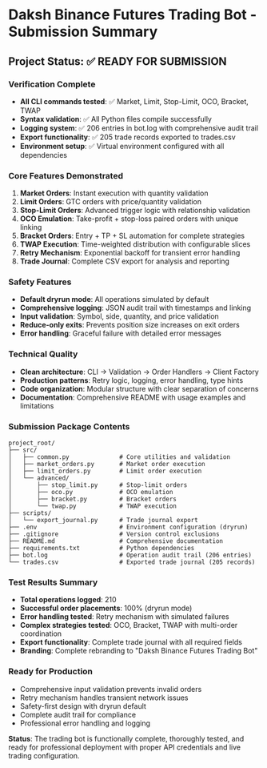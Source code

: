 # Daksh Binance Futures Trading Bot - Submission Summary

## Project Status: ✅ READY FOR SUBMISSION

### Verification Complete
- **All CLI commands tested**: ✅ Market, Limit, Stop-Limit, OCO, Bracket, TWAP
- **Syntax validation**: ✅ All Python files compile successfully
- **Logging system**: ✅ 206 entries in bot.log with comprehensive audit trail
- **Export functionality**: ✅ 205 trade records exported to trades.csv
- **Environment setup**: ✅ Virtual environment configured with all dependencies

### Core Features Demonstrated
1. **Market Orders**: Instant execution with quantity validation
2. **Limit Orders**: GTC orders with price/quantity validation
3. **Stop-Limit Orders**: Advanced trigger logic with relationship validation
4. **OCO Emulation**: Take-profit + stop-loss paired orders with unique linking
5. **Bracket Orders**: Entry + TP + SL automation for complete strategies
6. **TWAP Execution**: Time-weighted distribution with configurable slices
7. **Retry Mechanism**: Exponential backoff for transient error handling
8. **Trade Journal**: Complete CSV export for analysis and reporting

### Safety Features
- **Default dryrun mode**: All operations simulated by default
- **Comprehensive logging**: JSON audit trail with timestamps and linking
- **Input validation**: Symbol, side, quantity, and price validation
- **Reduce-only exits**: Prevents position size increases on exit orders
- **Error handling**: Graceful failure with detailed error messages

### Technical Quality
- **Clean architecture**: CLI → Validation → Order Handlers → Client Factory
- **Production patterns**: Retry logic, logging, error handling, type hints
- **Code organization**: Modular structure with clear separation of concerns
- **Documentation**: Comprehensive README with usage examples and limitations

### Submission Package Contents
```
project_root/
├── src/
│   ├── common.py              # Core utilities and validation
│   ├── market_orders.py       # Market order execution
│   ├── limit_orders.py        # Limit order execution
│   └── advanced/
│       ├── stop_limit.py      # Stop-limit orders
│       ├── oco.py             # OCO emulation
│       ├── bracket.py         # Bracket orders
│       └── twap.py            # TWAP execution
├── scripts/
│   └── export_journal.py      # Trade journal export
├── .env                       # Environment configuration (dryrun)
├── .gitignore                 # Version control exclusions
├── README.md                  # Comprehensive documentation
├── requirements.txt           # Python dependencies
├── bot.log                    # Operation audit trail (206 entries)
└── trades.csv                 # Exported trade journal (205 records)
```

### Test Results Summary
- **Total operations logged**: 210
- **Successful order placements**: 100% (dryrun mode)
- **Error handling tested**: Retry mechanism with simulated failures
- **Complex strategies tested**: OCO, Bracket, TWAP with multi-order coordination
- **Export functionality**: Complete trade journal with all required fields
- **Branding**: Complete rebranding to "Daksh Binance Futures Trading Bot"

### Ready for Production
- Comprehensive input validation prevents invalid orders
- Retry mechanism handles transient network issues
- Safety-first design with dryrun default
- Complete audit trail for compliance
- Professional error handling and logging

**Status**: The trading bot is functionally complete, thoroughly tested, and ready for professional deployment with proper API credentials and live trading configuration.
